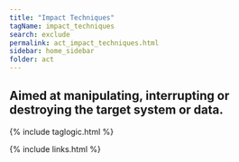 ```yaml
---
title: "Impact Techniques"
tagName: impact_techniques
search: exclude
permalink: act_impact_techniques.html
sidebar: home_sidebar
folder: act
---
```


## Aimed at manipulating, interrupting or destroying the target system or data.

{% include taglogic.html %}

{% include links.html %}
